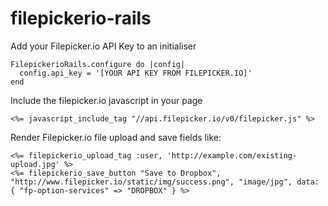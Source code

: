 filepickerio-rails
==================

Add your Filepicker.io API Key to an initialiser

    FilepickerioRails.configure do |config|
      config.api_key = '[YOUR API KEY FROM FILEPICKER.IO]'
    end

Include the filepicker.io javascript in your page

    <%= javascript_include_tag "//api.filepicker.io/v0/filepicker.js" %>

Render Filepicker.io file upload and save fields like:

    <%= filepickerio_upload_tag :user, 'http://example.com/existing-upload.jpg' %>
	<%= filepickerio_save_button "Save to Dropbox", "http://www.filepicker.io/static/img/success.png", "image/jpg", data: { "fp-option-services" => "DROPBOX" } %>
